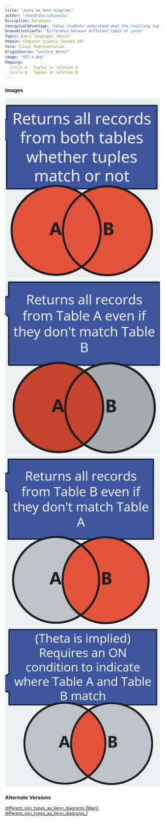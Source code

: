 ```yaml
---
title: "Joins as Venn diagrams"
author: "chandrika-satyavolu"
Discipline: Databases
ConceptualAdvantage: "helps students understand what the resulting tuples set should be using their knowledge of set theory"
DrawsAttentionTo: "Difference between different types of joins"
Topic: Query languages (basic)
Domain: Computer Science (except DB)
Form: Visual Representation
OriginSource: "Lecture Notes"
image: "437_a.png"
Mapping:
  Circle A - Tuples in relation A
  Circle B - Tuples in relation B
---
```

### Images
<img src="/assets/images/nm/437_b.png" class="ui fluid bordered image">
<img src="/assets/images/nm/437_c.png" class="ui fluid bordered image">
<img src="/assets/images/nm/437_d.png" class="ui fluid bordered image">
<img src="/assets/images/nm/437_e.png" class="ui fluid bordered image">

### Alternate Versions
<a href="/nms/different_join_types_as_Venn_diagrams.html">different_join_types_as_Venn_diagrams [Main]</a>
<a href="/nms/different_join_types_as_Venn_diagrams_1.html">different_join_types_as_Venn_diagrams_1</a>
